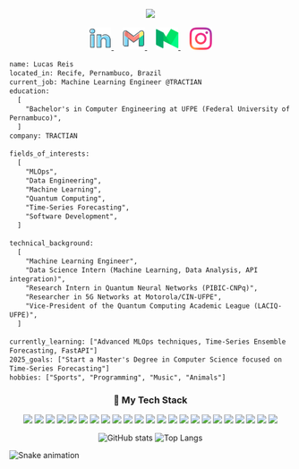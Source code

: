 <!-- header -->

<p align="center">
  <img src="https://capsule-render.vercel.app/api?type=venom&height=300&color=gradient&text=Hi%20There%20I'm%20Lucas%20Reis&reversal=false&textBg=false&desc=Welcome%20to%20my%20Github!"/>
</p>
<!-- Contacts -->
<p align="center">
  <a href="https://www.linkedin.com/in/lucas-dos-reis-lrs/">
    <img src="imgs/linkedin.png" alt="LinkedIn" height="40"/>
  </a>
     
  <a href="mailto:lucaspook12@gmail.com">
    <img src="imgs/gmail.png" alt="Twitter" height="40"/>
  </a>
     
  <a href="https://medium.com/@lucasreissi">
    <img src="imgs/medium.png" alt="Email" height="40"/>
  </a>
     
  <a href="https://www.instagram.com/lucas_reissi/">
    <img src="imgs/instagram.png" alt="Portfolio" height="40"/>
  </a>
</p>

```
name: Lucas Reis
located_in: Recife, Pernambuco, Brazil
current_job: Machine Learning Engineer @TRACTIAN
education:
  [
    "Bachelor's in Computer Engineering at UFPE (Federal University of Pernambuco)",
  ]
company: TRACTIAN

fields_of_interests:
  [
    "MLOps",
    "Data Engineering",
    "Machine Learning",
    "Quantum Computing",
    "Time-Series Forecasting",
    "Software Development",
  ]

technical_background:
  [
    "Machine Learning Engineer",
    "Data Science Intern (Machine Learning, Data Analysis, API integration)",
    "Research Intern in Quantum Neural Networks (PIBIC-CNPq)",
    "Researcher in 5G Networks at Motorola/CIN-UFPE",
    "Vice-President of the Quantum Computing Academic League (LACIQ-UFPE)",
  ]

currently_learning: ["Advanced MLOps techniques, Time-Series Ensemble Forecasting, FastAPI"]
2025_goals: ["Start a Master's Degree in Computer Science focused on Time-Series Forecasting"]
hobbies: ["Sports", "Programming", "Music", "Animals"]

```

<!-- tech stack -->

<h3 align="center">🚀 My Tech Stack</h3>

<p align="center">
  <img src="https://img.shields.io/badge/Python-3776AB?style=flat&logo=python&logoColor=white"/>
  <img src="https://img.shields.io/badge/C-A8B9CC?style=flat&logo=c&logoColor=white"/>
  <img src="https://img.shields.io/badge/C++-00599C?style=flat&logo=cplusplus&logoColor=white"/>
  <img src="https://img.shields.io/badge/C%23-239120?style=flat&logo=csharp&logoColor=white"/>
  <img src="https://img.shields.io/badge/SQL-4479A1?style=flat&logo=mysql&logoColor=white"/>
  <img src="https://img.shields.io/badge/Bash-4EAA25?style=flat&logo=gnu-bash&logoColor=white"/>
  <img src="https://img.shields.io/badge/PyTorch-EE4C2C?style=flat&logo=pytorch&logoColor=white"/>
  <img src="https://img.shields.io/badge/Pennylane-000000?style=flat&logo=quantum&logoColor=white"/>
  <img src="https://img.shields.io/badge/Qiskit-6929C4?style=flat&logo=qiskit&logoColor=white"/>
  <img src="https://img.shields.io/badge/Scikit_learn-F7931E?style=flat&logo=scikit-learn&logoColor=white"/>
  <img src="https://img.shields.io/badge/Prophet-3776AB?style=flat&logo=python&logoColor=white"/>
  <img src="https://img.shields.io/badge/Matplotlib-3776AB?style=flat&logo=python&logoColor=white"/>
  <img src="https://img.shields.io/badge/Plotly-3F4F75?style=flat&logo=plotly&logoColor=white"/>
  <img src="https://img.shields.io/badge/Airflow-017CEE?style=flat&logo=apache-airflow&logoColor=white"/>
  <img src="https://img.shields.io/badge/Docker-2496ED?style=flat&logo=docker&logoColor=white"/>
  <img src="https://img.shields.io/badge/Google_Cloud-4285F4?style=flat&logo=google-cloud&logoColor=white"/>
  <img src="https://img.shields.io/badge/AWS-232F3E?style=flat&logo=amazon-aws&logoColor=white"/>
  <img src="https://img.shields.io/badge/FastAPI-009688?style=flat&logo=fastapi&logoColor=white"/>
  <img src="https://img.shields.io/badge/Streamlit-FF4B4B?style=flat&logo=streamlit&logoColor=white"/>
  <img src="https://img.shields.io/badge/Selenium-43B02A?style=flat&logo=selenium&logoColor=white"/>
  <img src="https://img.shields.io/badge/BeautifulSoup-3776AB?style=flat&logo=python&logoColor=white"/>
  <img src="https://img.shields.io/badge/Linux-FCC624?style=flat&logo=linux&logoColor=black"/>
  <img src="https://img.shields.io/badge/Windows-0078D6?style=flat&logo=windows&logoColor=white"/>
</p>

<p align="center">
  <img src="https://github-readme-stats.vercel.app/api?username=lrs50&show_icons=true&theme=radical" alt="GitHub stats" />
  <img src="https://github-readme-stats.vercel.app/api/top-langs/?username=lrs50&layout=compact" alt="Top Langs" />
</p>


![Snake animation](https://github.com/lrs50/lrs50/output/github-contribution-grid-snake.svg)
